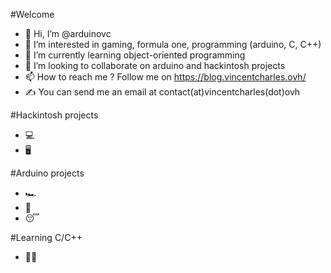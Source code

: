 #Welcome

- 👋 Hi, I’m @arduinovc
- 👀 I’m interested in gaming, formula one, programming (arduino, C, C++)
- 🌱 I’m currently learning object-oriented programming
- 💞️ I’m looking to collaborate on arduino and hackintosh projects
- 📫 How to reach me ? Follow me on https://blog.vincentcharles.ovh/
- ✍️ You can send me an email at contact(at)vincentcharles(dot)ovh

#Hackintosh projects
- 💻 
- 🖥️ 

#Arduino projects
- 🏎️ 
- 💾 
- 😴 

#Learning C/C++
- 👨‍💻 

<!---
arduinovc/arduinovc is a ✨ special ✨ repository because its `README.md` (this file) appears on your GitHub profile.
You can click the Preview link to take a look at your changes.
--->
